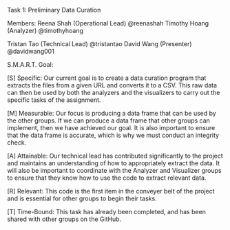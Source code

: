 Task 1: Preliminary Data Curation

Members:
Reena Shah (Operational Lead) @reenashah
Timothy Hoang (Analyzer) @timothyhoang

Tristan Tao (Technical Lead) @tristantao 
David Wang (Presenter) @davidwang001

S.M.A.R.T. Goal:

[S] Specific: Our current goal is to create a data curation program that extracts the files from a given URL and converts it to a CSV. This raw data can then be used by both the analyzers and the visualizers to carry out the specific tasks of the assignment.

[M] Measurable: Our focus is producing a data frame that can be used by the other groups. If we can produce a data frame that other groups can implement, then we have achieved our goal. It is also important to ensure that the data frame is accurate, which is why we must conduct an integrity check.

[A] Attainable: Our technical lead has contributed significantly to the project and maintains an understanding of how to appropriately extract the data. It will also be important to coordinate with the Analyzer and Visualizer groups to ensure that they know how to use the code to extract relevant data.

[R] Relevant: This code is the first item in the conveyer belt of the project and is essential for other groups to begin their tasks.

[T] Time-Bound: This task has already been completed, and has been shared with other groups on the GitHub.
